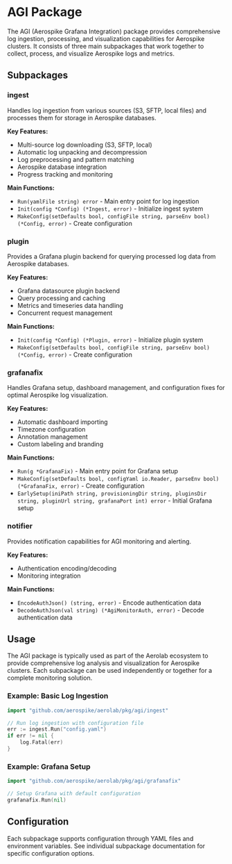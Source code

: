 # AGI Package

The AGI (Aerospike Grafana Integration) package provides comprehensive log ingestion, processing, and visualization capabilities for Aerospike clusters. It consists of three main subpackages that work together to collect, process, and visualize Aerospike logs and metrics.

## Subpackages

### ingest
Handles log ingestion from various sources (S3, SFTP, local files) and processes them for storage in Aerospike databases.

**Key Features:**
- Multi-source log downloading (S3, SFTP, local)
- Automatic log unpacking and decompression
- Log preprocessing and pattern matching
- Aerospike database integration
- Progress tracking and monitoring

**Main Functions:**
- `Run(yamlFile string) error` - Main entry point for log ingestion
- `Init(config *Config) (*Ingest, error)` - Initialize ingest system
- `MakeConfig(setDefaults bool, configFile string, parseEnv bool) (*Config, error)` - Create configuration

### plugin
Provides a Grafana plugin backend for querying processed log data from Aerospike databases.

**Key Features:**
- Grafana datasource plugin backend
- Query processing and caching
- Metrics and timeseries data handling
- Concurrent request management

**Main Functions:**
- `Init(config *Config) (*Plugin, error)` - Initialize plugin system
- `MakeConfig(setDefaults bool, configFile string, parseEnv bool) (*Config, error)` - Create configuration

### grafanafix
Handles Grafana setup, dashboard management, and configuration fixes for optimal Aerospike log visualization.

**Key Features:**
- Automatic dashboard importing
- Timezone configuration
- Annotation management
- Custom labeling and branding

**Main Functions:**
- `Run(g *GrafanaFix)` - Main entry point for Grafana setup
- `MakeConfig(setDefaults bool, configYaml io.Reader, parseEnv bool) (*GrafanaFix, error)` - Create configuration
- `EarlySetup(iniPath string, provisioningDir string, pluginsDir string, pluginUrl string, grafanaPort int) error` - Initial Grafana setup

### notifier
Provides notification capabilities for AGI monitoring and alerting.

**Key Features:**
- Authentication encoding/decoding
- Monitoring integration

**Main Functions:**
- `EncodeAuthJson() (string, error)` - Encode authentication data
- `DecodeAuthJson(val string) (*AgiMonitorAuth, error)` - Decode authentication data

## Usage

The AGI package is typically used as part of the Aerolab ecosystem to provide comprehensive log analysis and visualization for Aerospike clusters. Each subpackage can be used independently or together for a complete monitoring solution.

### Example: Basic Log Ingestion
```go
import "github.com/aerospike/aerolab/pkg/agi/ingest"

// Run log ingestion with configuration file
err := ingest.Run("config.yaml")
if err != nil {
    log.Fatal(err)
}
```

### Example: Grafana Setup
```go
import "github.com/aerospike/aerolab/pkg/agi/grafanafix"

// Setup Grafana with default configuration
grafanafix.Run(nil)
```

## Configuration

Each subpackage supports configuration through YAML files and environment variables. See individual subpackage documentation for specific configuration options.
